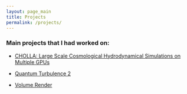 ```yaml
---
layout: page_main
title: Projects
permalink: /projects/
---
```



### Main projects that I had worked on:
  
* <a href="{{ site.url }}projects/cholla/"  > CHOLLA: Large Scale Cosmological Hydrodynamical Simulations on Multiple GPUs  </a>

* <a href="{{ site.url }}projects/quantum_turbulence/"  > Quantum Turbulence 2 </a>

* <a href="{{ site.url }}projects/volume_render/"  > Volume Render  </a>
